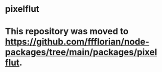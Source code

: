# pixelflut

# This repository was moved to https://github.com/ffflorian/node-packages/tree/main/packages/pixelflut.
